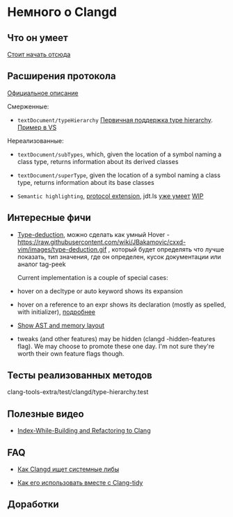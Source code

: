 # Немного о Clangd

## Что он умеет

[Стоит начать отсюда](https://clangd.github.io/features.html)

## Расширения протокола

[Официальное описание](https://clangd.github.io/extensions.html)

Смерженные:

- `textDocument/typeHierarchy` [Первичная поддержка type hierarchy](https://github.com/arichardson/llvm-project/commit/577d7d28ee32c38ab380eed335caff8ddb923a19). [Пример в VS](https://user-images.githubusercontent.com/1405703/46948959-14e8ea00-d080-11e8-9f3a-6d82732c2410.gif)

Нереализованные:

- `textDocument/subTypes`, which, given the location of a symbol naming a class
  type, returns information about its derived classes

- `textDocument/superType`, given the location of a symbol naming a class type, returns information about its base classes

- `Semantic highlighting`, [protocol extension](https://github.com/Microsoft/language-server-protocol/issues/513), jdt.ls [уже умеет](https://github.com/eclipse/eclipse.jdt.ls/issues/715)
    [WIP](https://reviews.llvm.org/D61842)

## Интересные фичи

- [Type-deduction](), можно сделать как умный Hover - https://raw.githubusercontent.com/wiki/JBakamovic/cxxd-vim/images/type-deduction.gif
  , который будет определять что лучше показать, тип значения, где он определен,
  кусок документации или аналог tag-peek

  Current implementation is a couple of special cases:

- hover on a decltype or auto keyword shows its expansion
- hover on a reference to an expr shows its declaration (mostly as spelled, with
  initializer), [подробнее](https://github.com/clangd/clangd/issues/58)

- [Show AST and memory layout](https://reviews.llvm.org/D62538)

- tweaks (and other features) may be hidden (clangd -hidden-features flag). We
may choose to promote these one day. I'm not sure they're worth their own
feature flags though.

## Тесты реализованных методов

clang-tools-extra/test/clangd/type-hierarchy.test

## Полезные видео

- [Index-While-Building and Refactoring to Clang](https://www.youtube.com/watch?v=jGJhnIT-D2M)

## FAQ

- [Как Clangd ищет системные либы](https://github.com/clangd/clangd/issues/64)

- [Как его использовать вместе с Clang-tidy](https://github.com/clangd/clangd/issues/63)

## Доработки

